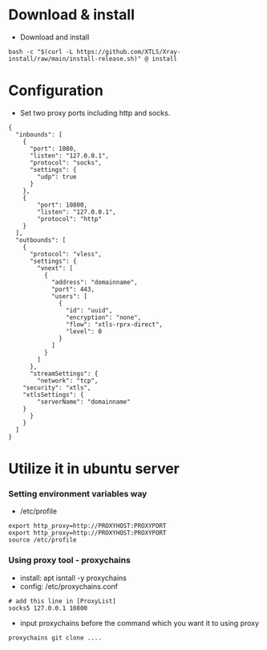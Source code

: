 # Download & install
- Download and install
```
bash -c "$(curl -L https://github.com/XTLS/Xray-install/raw/main/install-release.sh)" @ install
```
# Configuration
- Set two proxy ports including http and socks.
```
{
  "inbounds": [
    {
      "port": 1080,
      "listen": "127.0.0.1",
      "protocol": "socks",
      "settings": {
        "udp": true
      }
    },
    {
	    "port": 10800,
	    "listen": "127.0.0.1",
	    "protocol": "http"
    }
  ],
  "outbounds": [
    {
      "protocol": "vless",
      "settings": {
        "vnext": [
          {
            "address": "domainname", 
            "port": 443, 
            "users": [
              {
                "id": "uuid",
                "encryption": "none",
                "flow": "xtls-rprx-direct",
                "level": 0
              }
            ]
          }
        ]
      },
      "streamSettings": {
      	"network": "tcp",
	"security": "xtls",
	"xtlsSettings": {
		"serverName": "domainname"
	}
      }
    }
  ]
}
```
# Utilize it in ubuntu server
### Setting environment variables way
- /etc/profile
```
export http_proxy=http://PROXYHOST:PROXYPORT
export http_proxy=http://PROXYHOST:PROXYPORT
source /etc/profile
```
### Using proxy tool - proxychains
- install: apt isntall -y proxychains
- config: /etc/proxychains.conf
```
# add this line in [ProxyList]
socks5 127.0.0.1 10800
```
- input proxychains before the command which you want it to using proxy
```
proxychains git clone ....
```